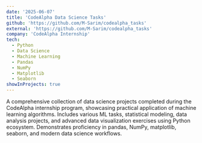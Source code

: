 ```yaml
---
date: '2025-06-07'
title: 'CodeAlpha Data Science Tasks'
github: 'https://github.com/M-Sarim/codealpha_tasks'
external: 'https://github.com/M-Sarim/codealpha_tasks'
company: 'CodeAlpha Internship'
tech:
  - Python
  - Data Science
  - Machine Learning
  - Pandas
  - NumPy
  - Matplotlib
  - Seaborn
showInProjects: true
---
```


A comprehensive collection of data science projects completed during the CodeAlpha internship program, showcasing practical application of machine learning algorithms. Includes various ML tasks, statistical modeling, data analysis projects, and advanced data visualization exercises using Python ecosystem. Demonstrates proficiency in pandas, NumPy, matplotlib, seaborn, and modern data science workflows.

